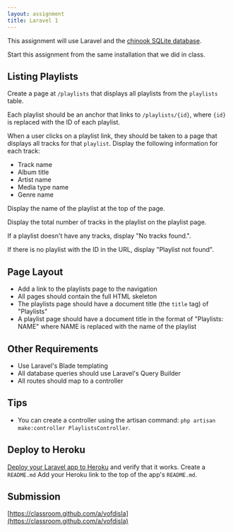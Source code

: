 ```yaml
---
layout: assignment
title: Laravel 1
---
```


This assignment will use Laravel and the [chinook SQLite database](http://www.sqlitetutorial.net/sqlite-sample-database/).

Start this assignment from the same installation that we did in class.

## Listing Playlists

Create a page at `/playlists` that displays all playlists from the `playlists` table.

Each playlist should be an anchor that links to `/playlists/{id}`, where `{id}` is replaced with the ID of each playlist.

When a user clicks on a playlist link, they should be taken to a page that displays all tracks for that `playlist`. Display the following information for each track:

* Track name
* Album title
* Artist name
* Media type name
* Genre name

Display the name of the playlist at the top of the page.

Display the total number of tracks in the playlist on the playlist page.

If a playlist doesn't have any tracks, display "No tracks found.".

If there is no playlist with the ID in the URL, display "Playlist not found".

## Page Layout

* Add a link to the playlists page to the navigation
* All pages should contain the full HTML skeleton
* The playlists page should have a document title (the `title` tag) of "Playlists"
* A playlist page should have a document title in the format of "Playlists: NAME" where NAME is replaced with the name of the playlist

## Other Requirements

* Use Laravel's Blade templating
* All database queries should use Laravel's Query Builder
* All routes should map to a controller

## Tips

* You can create a controller using the artisan command: `php artisan make:controller PlaylistsController`.

## Deploy to Heroku

[Deploy your Laravel app to Heroku](/tutorials/deploying-laravel-with-sqlite-to-heroku) and verify that it works. Create a `README.md` Add your Heroku link to the top of the app's `README.md`.

## Submission

[https://classroom.github.com/a/vofdisIa](https://classroom.github.com/a/vofdisIa)

